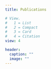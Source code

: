 ```yaml
---
title: Publications

# View.
#   1 = List
#   2 = Compact
#   3 = Card
#   4 = Citation
view: 4

header:
  caption: ""
  image: ""
---
```

